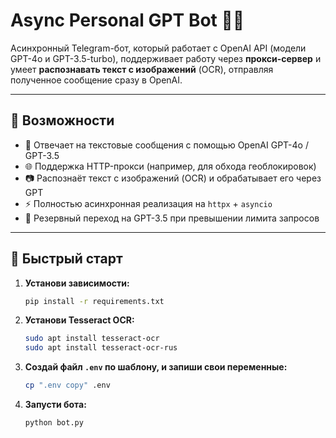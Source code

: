 # Async Personal GPT Bot 🤖✨

Асинхронный Telegram-бот, который работает с OpenAI API (модели GPT-4o и GPT-3.5-turbo), поддерживает работу через **прокси-сервер** и умеет **распознавать текст с изображений** (OCR), отправляя полученное сообщение сразу в OpenAI.

---

## 🔧 Возможности

- 💬 Отвечает на текстовые сообщения с помощью OpenAI GPT-4o / GPT-3.5  
- 🌐 Поддержка HTTP-прокси (например, для обхода геоблокировок)  
- 📷 Распознаёт текст с изображений (OCR) и обрабатывает его через GPT  
- ⚡ Полностью асинхронная реализация на `httpx` + `asyncio`  
- 🔁 Резервный переход на GPT-3.5 при превышении лимита запросов  

---

## 🚀 Быстрый старт

1. **Установи зависимости:**

    ```bash
    pip install -r requirements.txt
    ```

2. **Установи Tesseract OCR:**

    ```bash
    sudo apt install tesseract-ocr
    sudo apt install tesseract-ocr-rus
    ```

3. **Создай файл `.env` по шаблону, и запиши свои переменные:**

    ```bash
    cp ".env copy" .env
    ```

4. **Запусти бота:**

    ```bash
    python bot.py
    ```

